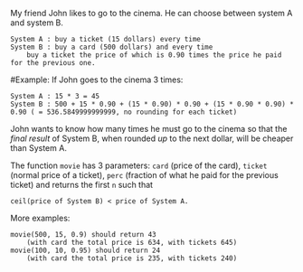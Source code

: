 My friend John likes to go to the cinema. He can choose between system A and system B.
```
System A : buy a ticket (15 dollars) every time
System B : buy a card (500 dollars) and every time 
    buy a ticket the price of which is 0.90 times the price he paid for the previous one.
```
#Example: 
If John goes to the cinema 3 times:
```
System A : 15 * 3 = 45
System B : 500 + 15 * 0.90 + (15 * 0.90) * 0.90 + (15 * 0.90 * 0.90) * 0.90 ( = 536.5849999999999, no rounding for each ticket)
```
John wants to know how many times he must go to the cinema so that the *final result* of System B, when rounded *up* to the next dollar, will be cheaper than System A.

The function `movie` has 3 parameters: `card` (price of the card), `ticket` (normal price of 
a ticket), `perc` (fraction of what he paid for the previous ticket) and returns the first `n` such that
```
ceil(price of System B) < price of System A.
```
More examples:
```
movie(500, 15, 0.9) should return 43 
    (with card the total price is 634, with tickets 645)
movie(100, 10, 0.95) should return 24 
    (with card the total price is 235, with tickets 240)
```